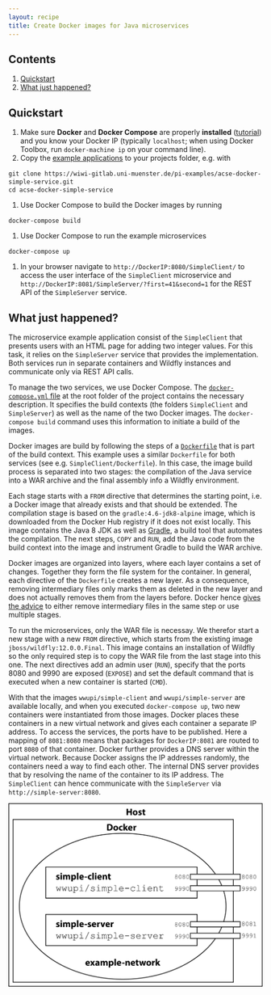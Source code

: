 ```yaml
---
layout: recipe
title: Create Docker images for Java microservices
---
```


## Contents

1. [Quickstart](#qickstart)
1. [What just happened?](#what)

## <a id="qickstart" name="qickstart"></a>Quickstart

1. Make sure **Docker** and **Docker Compose** are properly **installed**  ([tutorial](010_setting_up_environment_with_docker.html)) and you know your Docker IP (typically `localhost`; when using Docker Toolbox, run  `docker-machine ip` on your command line).
1. Copy the [example applications](https://wiwi-gitlab.uni-muenster.de/pi-examples/acse-docker-simple-service) to your projects folder, e.g. with
```
git clone https://wiwi-gitlab.uni-muenster.de/pi-examples/acse-docker-simple-service.git
cd acse-docker-simple-service
```
1. Use Docker Compose to build the Docker images by running
```
docker-compose build
```
1. Use Docker Compose to run the example microservices
```
docker-compose up
```
1. In your browser navigate to `http://DockerIP:8080/SimpleClient/` to access the user interface of the `SimpleClient` microservice and `http://DockerIP:8081/SimpleServer/?first=41&second=1` for the REST API of the `SimpleServer` service.

## <a id="what" name="what"></a>What just happened?

The microservice example application consist of the `SimpleClient` that presents users with an HTML page for adding two integer values. For this task, it relies on the `SimpleServer` service that provides the implementation. Both services run in separate containers and Wildfly instances and communicate only via REST API calls.

To manage the two services, we use Docker Compose. The [`docker-compose.yml` file](https://docs.docker.com/compose/compose-file/) at the root folder of the project contains the necessary description. It specifies the build contexts (the folders `SimpleClient` and `SimpleServer`) as well as the name of the two Docker images. The `docker-compose build` command uses this information to initiate a build of the images.

Docker images are build by following the steps of a [`Dockerfile`](https://docs.docker.com/engine/reference/builder/) that is part of the build context. This example uses a similar `Dockerfile` for both services (see e.g. `SimpleClient/Dockerfile`). In this case, the image build process is separated into two stages: the compilation of the Java service into a WAR archive and the final assembly info a Wildfly environment.

Each stage starts with a `FROM` directive that determines the starting point, i.e. a Docker image that already exists and that should be extended. The compilation stage is based on the `gradle:4.6-jdk8-alpine` image, which is downloaded from the Docker Hub registry if it does not exist locally. This image contains the Java 8 JDK as well as [Gradle](https://gradle.org/), a build tool that automates the compilation. The next steps, `COPY` and `RUN`, add the Java code from the build context into the image and instrument Gradle to build the WAR archive.

Docker images are organized into layers, where each layer contains a set of changes. Together they form the file system for the container. In general, each directive of the `Dockerfile` creates a new layer. As a consequence, removing intermediary files only marks them as deleted in the new layer and does not actually removes them from the layers before. Docker hence [gives the advice](https://docs.docker.com/develop/develop-images/dockerfile_best-practices/) to either remove intermediary files in the same step or use multiple stages.

To run the microservices, only the WAR file is necessay. We therefor start a new stage with a new `FROM` directive, which starts from the existing image `jboss/wildfly:12.0.0.Final`. This image contains an installation of Wildfly so the only required step is to copy the WAR file from the last stage into this one. The next directives add an admin user (`RUN`), specify that the ports 8080 and 9990 are exposed (`EXPOSE`) and set the default command that is executed when a new container is started (`CMD`).

With that the images `wwupi/simple-client` and `wwupi/simple-server` are available locally, and when you executed `docker-compose up`, two new containers were instantiated from those images. Docker places these containers in a new virtual network and gives each container a separate IP address. To access the services, the ports have to be published. Here a mapping of `8081:8080` means that packages for `DockerIP:8081` are routed to port `8080` of that container. Docker further provides a DNS server within the virtual network. Because Docker assigns the IP addresses randomly, the containers need a way to find each other. The internal DNS server provides that by resolving the name of the container to its IP address. The `SimpleClient` can hence communicate with the `SimpleServer` via `http://simple-server:8080`.

![](images/docker-example.png)
